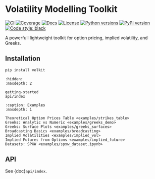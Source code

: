 # Volatility Modelling Toolkit

[![CI](https://github.com/sitmo/volkit/actions/workflows/tests.yml/badge.svg)](https://github.com/sitmo/volkit/actions/workflows/tests.yml)
[![Coverage](https://codecov.io/gh/sitmo/volkit/branch/main/graph/badge.svg)](https://codecov.io/gh/sitmo/volkit)
[![Docs](https://readthedocs.org/projects/volkit/badge/?version=latest)](https://volkit.readthedocs.io/en/latest/)
[![License](https://img.shields.io/pypi/l/volkit.svg)](https://github.com/sitmo/volkit/blob/main/LICENSE)
[![Python versions](https://img.shields.io/pypi/pyversions/volkit.svg)](https://pypi.org/project/volkit/)
[![PyPI version](https://img.shields.io/pypi/v/volkit.svg)](https://pypi.org/project/volkit/)
[![Code style: black](https://img.shields.io/badge/code%20style-black-000000.svg)](https://github.com/psf/black)


A powerfull lightweight toolkit for option pricing, implied volatility, and Greeks.


## Installation

```bash
pip install volkit
```

```{toctree}
:hidden:
:maxdepth: 2

getting-started
api/index
```


```{toctree}
:caption: Examples
:maxdepth: 1

Theoretical Option Prices Table <examples/strikes_table>
Greeks: Analytic vs Numeric <examples/greeks_demo>
Greeks: Surface Plots <examples/greeks_surfaces>
Broadcasting Basics <examples/broadcasting>
Implied Volatilities <examples/implied_vol>
Implied Futures from Options <examples/implied_future>
Datasets: SPXW <examples/spxw_dataset.ipynb>

```


## API
See {doc}`api/index`.
